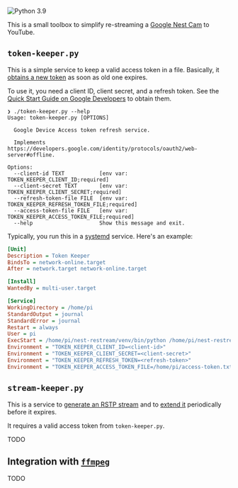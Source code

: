 ![Python 3.9](https://img.shields.io/badge/python-3.9-blue)

This is a small toolbox to simplify re-streaming a [Google Nest Cam](https://store.google.com/product/nest_cam) to YouTube.

## `token-keeper.py`

This is a simple service to keep a valid access token in a file. Basically, it [obtains a new token](https://developers.google.com/identity/protocols/oauth2/web-server#offline) as soon as old one expires.

To use it, you need a client ID, client secret, and a refresh token. See the [Quick Start Guide on Google Developers](https://developers.google.com/nest/device-access/get-started) to obtain them.

```text
❯ ./token-keeper.py --help
Usage: token-keeper.py [OPTIONS]

  Google Device Access token refresh service.

  Implements https://developers.google.com/identity/protocols/oauth2/web-server#offline.

Options:
  --client-id TEXT           [env var: TOKEN_KEEPER_CLIENT_ID;required]
  --client-secret TEXT       [env var: TOKEN_KEEPER_CLIENT_SECRET;required]
  --refresh-token-file FILE  [env var: TOKEN_KEEPER_REFRESH_TOKEN_FILE;required]
  --access-token-file FILE   [env var: TOKEN_KEEPER_ACCESS_TOKEN_FILE;required]
  --help                     Show this message and exit.
```

Typically, you run this in a [systemd](https://en.wikipedia.org/wiki/Systemd) service. Here's an example:

```ini
[Unit]
Description = Token Keeper
BindsTo = network-online.target
After = network.target network-online.target

[Install]
WantedBy = multi-user.target

[Service]
WorkingDirectory = /home/pi
StandardOutput = journal
StandardError = journal
Restart = always
User = pi
ExecStart = /home/pi/nest-restream/venv/bin/python /home/pi/nest-restream/token-keeper.py
Environment = "TOKEN_KEEPER_CLIENT_ID=<client-id>"
Environment = "TOKEN_KEEPER_CLIENT_SECRET=<client-secret>"
Environment = "TOKEN_KEEPER_REFRESH_TOKEN=<refresh-token>"
Environment = "TOKEN_KEEPER_ACCESS_TOKEN_FILE=/home/pi/access-token.txt"
```

## `stream-keeper.py`

This is a service to [generate an RSTP stream](https://developers.google.com/nest/device-access/traits/device/camera-live-stream#generatertspstream) and to [extend it](https://developers.google.com/nest/device-access/traits/device/camera-live-stream#extendrtspstream) periodically before it expires.

It requires a valid access token from `token-keeper.py`.

TODO

## Integration with [`ffmpeg`](https://www.ffmpeg.org/)

TODO
